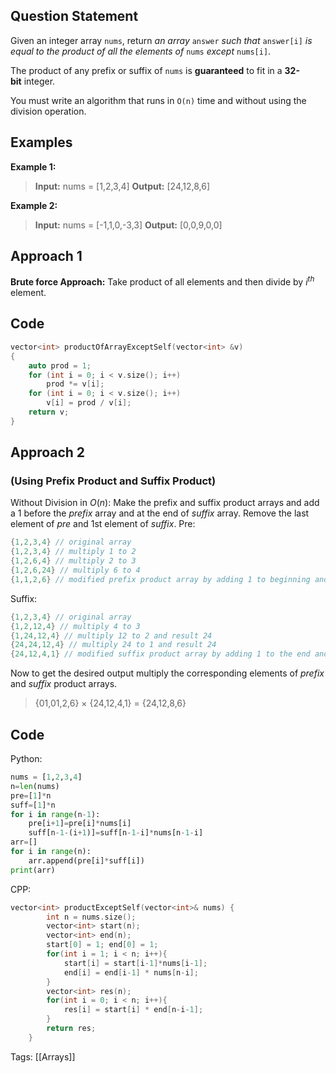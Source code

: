## Question Statement

Given an integer array `nums`, return _an array_ `answer` _such that_ `answer[i]` _is equal to the product of all the elements of_ `nums` _except_ `nums[i]`.

The product of any prefix or suffix of `nums` is **guaranteed** to fit in a **32-bit** integer.

You must write an algorithm that runs in `O(n)` time and without using the division operation.

## Examples

**Example 1:**

> **Input:** nums = [1,2,3,4]
> **Output:** [24,12,8,6]

**Example 2:**

> **Input:** nums = [-1,1,0,-3,3]
> **Output:** [0,0,9,0,0]

## Approach 1
**Brute force Approach:** Take product of all elements and then divide by $i^{th}$ element.

## Code

```cpp
vector<int> productOfArrayExceptSelf(vector<int> &v)
{
    auto prod = 1;
    for (int i = 0; i < v.size(); i++)
        prod *= v[i];
    for (int i = 0; i < v.size(); i++)
        v[i] = prod / v[i];
    return v;
}
```

## Approach 2
### (Using Prefix Product and Suffix Product)
Without Division in $O(n)$: Make the prefix and suffix product arrays and add a 1 before the *prefix* array and at the end of *suffix* array. Remove the last element of *pre* and 1st element of *suffix*.
Pre:
```cpp
{1,2,3,4} // original array
{1,2,3,4} // multiply 1 to 2
{1,2,6,4} // multiply 2 to 3
{1,2,6,24} // multiply 6 to 4
{1,1,2,6} // modified prefix product array by adding 1 to beginning and removing last product
```
Suffix:
```cpp
{1,2,3,4} // original array
{1,2,12,4} // multiply 4 to 3
{1,24,12,4} // multiply 12 to 2 and result 24
{24,24,12,4} // multiply 24 to 1 and result 24
{24,12,4,1} // modified suffix product array by adding 1 to the end and removing first product
```
Now to get the desired output multiply the corresponding elements of *prefix* and *suffix* product arrays.
> 	 {01,01,2,6}
>    $\times$   {24,12,4,1}
>    =    {24,12,8,6}
## Code
Python:
```python
nums = [1,2,3,4]
n=len(nums)
pre=[1]*n
suff=[1]*n
for i in range(n-1):
    pre[i+1]=pre[i]*nums[i]
    suff[n-1-(i+1)]=suff[n-1-i]*nums[n-1-i]
arr=[]    
for i in range(n):
    arr.append(pre[i]*suff[i])
print(arr)

```
CPP:
```cpp
vector<int> productExceptSelf(vector<int>& nums) {
        int n = nums.size();
        vector<int> start(n);      
        vector<int> end(n);
        start[0] = 1; end[0] = 1;
        for(int i = 1; i < n; i++){
            start[i] = start[i-1]*nums[i-1];
            end[i] = end[i-1] * nums[n-i];
        }      
        vector<int> res(n);
        for(int i = 0; i < n; i++){
            res[i] = start[i] * end[n-i-1];
        }
        return res;
    }
```
Tags:  [[Arrays]]
